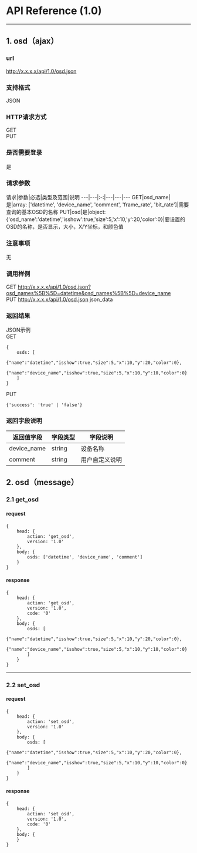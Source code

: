 # API Reference (1.0)
---

## 1. osd（ajax）

### url
http://x.x.x.x/api/1.0/osd.json

### 支持格式
JSON

### HTTP请求方式
GET  
PUT

### 是否需要登录
是

### 请求参数
 请求|参数|必选|类型及范围|说明
---|---|:-:|---|---|---
GET|osd_name|是|array: ['datetime', 'device_name', 'comment', 'frame_rate', 'bit_rate']|需要查询的基本OSD的名称
PUT|osd|是|object: {'osd_name':'datetime','isshow':true,'size':5,'x':10,'y':20,'color':0}|要设置的OSD的名称，是否显示，大小，X/Y坐标，和颜色值

### 注意事项
无

### 调用样例
GET http://x.x.x.x/api/1.0/osd.json?osd_names%5B%5D=datetime&osd_names%5B%5D=device_name  
PUT http://x.x.x.x/api/1.0/osd.json json_data

### 返回结果
JSON示例  
GET

	{
		osds: [
			{"name":"datetime","isshow":true,"size":5,"x":10,"y":20,"color":0},
			{"name":"device_name","isshow":true,"size":5,"x":10,"y":10,"color":0}
		]
	}
	
PUT

	{'success': 'true' | 'false'}
	
### 返回字段说明
返回值字段|字段类型|字段说明
---|---|---
device_name|string|设备名称
comment|string|用户自定义说明

## 2. osd（message）

### 2.1 get_osd
#### request
    {
		head: {
        	action: 'get_osd',
            version: '1.0'
		},
        body: {
            osds: ['datetime', 'device_name', 'comment']
        }
    }
#### response
    {
		head: {
            action: 'get_osd',
            version: '1.0',
		    code: '0'
		},
        body: {
		    osds: [
                {"name":"datetime","isshow":true,"size":5,"x":10,"y":20,"color":0},
				{"name":"device_name","isshow":true,"size":5,"x":10,"y":10,"color":0}
			]
        }
    }
---
### 2.2 set_osd
#### request
    {
		head: {
		    action: 'set_osd',
            version: '1.0'
        },
        body: {
			osds: [
                {"name":"datetime","isshow":true,"size":5,"x":10,"y":20,"color":0},
				{"name":"device_name","isshow":true,"size":5,"x":10,"y":10,"color":0}
			]
		}
    }
#### response
    {
		head: {
    		action: 'set_osd',
            version: '1.0',
			code: '0'
		},
        body: {
		}
    }
